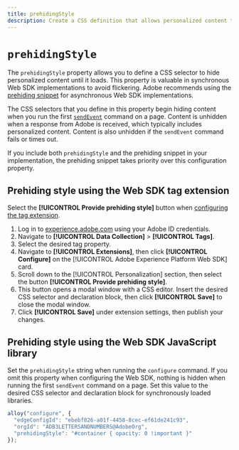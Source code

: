 ```yaml
---
title: prehidingStyle
description: Create a CSS definition that allows personalized content to load without flickering.
---
```

# `prehidingStyle`

The `prehidingStyle` property allows you to define a CSS selector to hide personalized content until it loads. This property is valuable in synchronous Web SDK implementations to avoid flickering. Adobe recommends using the [prehiding snippet](../../personalization/manage-flicker.md) for asynchronous Web SDK implementations.

The CSS selectors that you define in this property begin hiding content when you run the first [`sendEvent`](../sendevent/overview.md) command on a page. Content is unhidden when a response from Adobe is received, which typically includes personalized content. Content is also unhidden if the `sendEvent` command fails or times out.

If you include both `prehidingStyle` and the prehiding snippet in your implementation, the prehiding snippet takes priority over this configuration property.

## Prehiding style using the Web SDK tag extension

Select the **[!UICONTROL Provide prehiding style]** button when [configuring the tag extension](../tags/extensions/client/web-sdk/web-sdk-extension-configuration.md).

1. Log in to [experience.adobe.com](https://experience.adobe.com) using your Adobe ID credentials.
1. Navigate to **[!UICONTROL Data Collection]** > **[!UICONTROL Tags]**.
1. Select the desired tag property.
1. Navigate to **[!UICONTROL Extensions]**, then click **[!UICONTROL Configure]** on the [!UICONTROL Adobe Experience Platform Web SDK] card.
1. Scroll down to the [!UICONTROL Personalization] section, then select the button **[!UICONTROL Provide prehiding style]**.
1. This button opens a modal window with a CSS editor. Insert the desired CSS selector and declaration block, then click **[!UICONTROL Save]** to close the modal window.
1. Click **[!UICONTROL Save]** under extension settings, then publish your changes.

## Prehiding style using the Web SDK JavaScript library

Set the `prehidingStyle` string when running the `configure` command. If you omit this property when configuring the Web SDK, nothing is hidden when running the first `sendEvent` command on a page. Set this value to the desired CSS selector and declaration block for synchronously loaded libraries.

```js
alloy("configure", {
  "edgeConfigId": "ebebf826-a01f-4458-8cec-ef61de241c93",
  "orgId": "ADB3LETTERSANDNUMBERS@AdobeOrg",
  "prehidingStyle": "#container { opacity: 0 !important }"
});
```
